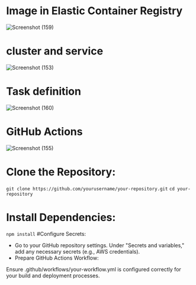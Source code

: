 # Image  in Elastic Container Registry
![Screenshot (159)](https://github.com/user-attachments/assets/b68e8e7a-bf0d-4800-a27a-2d1c5da65a0e) 
<br>
# cluster and service

![Screenshot (153)](https://github.com/user-attachments/assets/9ea7e770-217b-48a4-b740-00a26f0e322d)

# Task definition

![Screenshot (160)](https://github.com/user-attachments/assets/b11ad43c-f764-437d-a016-48cace3772ad)

# GitHub Actions

![Screenshot (155)](https://github.com/user-attachments/assets/0bbaec0b-b3fd-4bf2-80f2-f21af3365959)

# Clone the Repository:
`git clone https://github.com/yourusername/your-repository.git`
`cd your-repository`
# Install Dependencies:
`npm install`
#Configure Secrets:
- Go to your GitHub repository settings.
Under "Secrets and variables," add any necessary secrets (e.g., AWS credentials).
- Prepare GitHub Actions Workflow:

Ensure .github/workflows/your-workflow.yml is configured correctly for your build and deployment processes.
